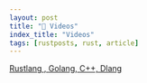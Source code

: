```yaml
---
layout: post
title: "📜 Videos"
index_title: "Videos"
tags: [rustposts, rust, article]
---
```


[Rustlang , Golang, C++, Dlang](https://www.youtube.com/watch?v=ynQoaajojIs&ab_channel=GolangVids)
